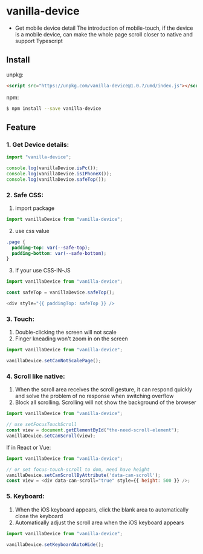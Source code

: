 # vanilla-device

- Get mobile device detail
  The introduction of mobile-touch, if the device is a mobile device, can make the whole page scroll closer to native and support Typescript

## Install

unpkg:

```html
<script src="https://unpkg.com/vanilla-device@1.0.7/umd/index.js"></script>
```

npm:

```sh
$ npm install --save vanilla-device
```

## Feature

### 1. Get Device details:

```js
import "vanilla-device";

console.log(vanillaDevice.isPc());
console.log(vanillaDevice.isIPhoneX());
console.log(vanillaDevice.safeTop());
```

### 2. Safe CSS:

1. import package

```js
import vanillaDevice from "vanilla-device";
```

2. use css value

```css
.page {
  padding-top: var(--safe-top);
  padding-bottom: var(--safe-bottom);
}
```

3. If your use CSS-IN-JS

```js
import vanillaDevice from "vanilla-device";

const safeTop = vanillaDevice.safeTop();

<div style="{{ paddingTop: safeTop }} />
```

### 3. Touch:

1. Double-clicking the screen will not scale
2. Finger kneading won't zoom in on the screen

```js
import vanillaDevice from "vanilla-device";

vanillaDevice.setCanNotScalePage();
```

### 4. Scroll like native:

1. When the scroll area receives the scroll gesture, it can respond quickly and solve the problem of no response when switching overflow
2. Block all scrolling. Scrolling will not show the background of the browser

```js
import vanillaDevice from "vanilla-device";

// use setFocusTouchScroll
const view = document.getElementById("the-need-scroll-element");
vanillaDevice.setCanScroll(view);
```

If in React or Vue:

```js
import vanillaDevice from "vanilla-device";

// or set focus-touch-scroll to dom, need have height
vanillaDevice.setCanScrollByAttribute('data-can-scroll');
const view = <div data-can-scroll="true" style={{ height: 500 }} />;
```

### 5. Keyboard:

1. When the iOS keyboard appears, click the blank area to automatically close the keyboard
2. Automatically adjust the scroll area when the iOS keyboard appears

```js
import vanillaDevice from "vanilla-device";

vanillaDevice.setKeyboardAutoHide();
```
